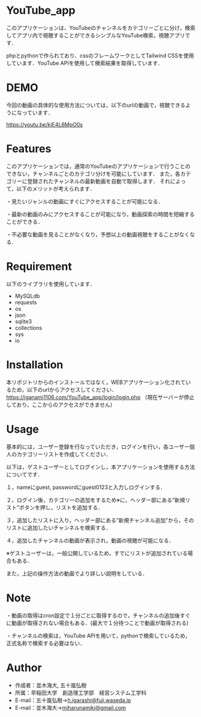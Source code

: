 # YouTube_app

このアプリケーションは、YouTubeのチャンネルをカテゴリーごとに分け，検索してアプリ内で視聴することができるシンプルなYouTube検索，視聴アプリです．

phpとpythonで作られており、cssのフレームワークとしてTailwind CSSを使用しています．YouTube APIを使用して検索結果を取得しています．

# DEMO
 
今回の動画の具体的な使用方法については，以下のurlの動画で，視聴できるようになっています．

<https://youtu.be/kjE4L6MpO0s>
 
# Features

このアプリケーションでは，通常のYouTubeのアプリケーションで行うことのできない，チャンネルごとのカテゴリ分けを可能にしています．
また，各カテゴリーに登録されたチャンネルの最新動画を自動で取得します．
それによって，以下のメリットが考えられます．  

・見たいジャンルの動画にすぐにアクセスすることが可能になる．  

・最新の動画のみにアクセスすることが可能になり，動画探索の時間を短縮することができる．  

・不必要な動画を見ることがなくなり，予想以上の動画視聴をすることがなくなる．  
 
# Requirement

以下のライブラリを使用しています．
 
* MySQLdb
* requests
* os
* json
* sqlite3
* collections
* sys
* io


# Installation

本リポジトリからのインストールではなく，WEBアプリケーション化されているため，以下のurlからアクセスしてください． 
<https://iganami1106.com/YouTube_app/login/login.php>
（現在サーバーが停止しており，ここからのアクセスができません）

 
# Usage

基本的には，ユーザー登録を行なっていただき，ログインを行い，各ユーザー個人のカテゴリーリストを作成してください．

以下は，ゲストユーザーとしてログインし，本アプリケーションを使用する方法についてです．

１，nameにguest, passwordにguest0123と入力しログインする．

２，ログイン後，カテゴリーの追加をするため※に，ヘッダー部にある”新規リスト”ボタンを押し，リストを追加する．

３，追加したリストに入り，ヘッダー部にある”新規チャンネル追加”から，そのリストに追加したいチャンネルを検索する．

４，追加したチャンネルの動画が表示され，動画の視聴が可能になる．

※ゲストユーザーは，一般公開しているため，すでにリストが追加されている場合もある．

また，上記の操作方法の動画でより詳しい説明をしている．

# Note

・動画の取得はcron設定で１分ごとに取得するので，チャンネルの追加後すぐに動画が取得されない場合もある．(最大で１分待つことで動画が取得される)
 
・チャンネルの検索は，YouTube APIを用いて，pythonで検索しているため，正式名称で検索する必要はない．

# Author
 
* 作成者：並木海大, 五十嵐弘樹
* 所属：早稲田大学　創造理工学部　経営システム工学科
* E-mail：五十嵐弘樹→h.igarashi@fuji.waseda.jp
* E-mail：並木海大→miharunamiki@gmail.com
 
